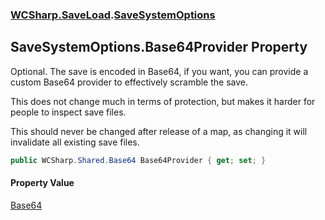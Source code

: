 ### [WCSharp.SaveLoad](WCSharp.SaveLoad.md 'WCSharp.SaveLoad').[SaveSystemOptions](WCSharp.SaveLoad.SaveSystemOptions.md 'WCSharp.SaveLoad.SaveSystemOptions')

## SaveSystemOptions.Base64Provider Property

Optional. The save is encoded in Base64, if you want, you can provide a custom Base64 provider to effectively scramble the save.  
  
This does not change much in terms of protection, but makes it harder for people to inspect save files.  
  
This should never be changed after release of a map, as changing it will invalidate all existing save files.

```csharp
public WCSharp.Shared.Base64 Base64Provider { get; set; }
```

#### Property Value
[Base64](../WCSharp.Shared/WCSharp.Shared.Base64.md 'WCSharp.Shared.Base64')